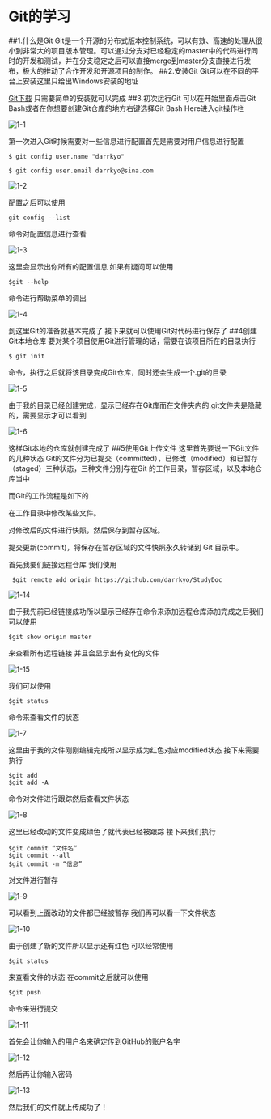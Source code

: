 # Git的学习
##1.什么是Git
   Git是一个开源的分布式版本控制系统，可以有效、高速的处理从很小到非常大的项目版本管理。可以通过分支对已经稳定的master中的代码进行同时的开发和测试，并在分支稳定之后可以直接merge到master分支直接进行发布，极大的推动了合作开发和开源项目的制作。
##2.安装Git
   Git可以在不同的平台上安装这里只给出Windows安装的地址

   [Git下载](http://code.google.com/p/msysgit)
   只需要简单的安装就可以完成
##3.初次运行Git
   可以在开始里面点击Git Bash或者在你想要创建Git仓库的地方右键选择Git Bash Here进入git操作栏

   ![1-1](./pics/1-1.png)

   第一次进入Git时候需要对一些信息进行配置首先是需要对用户信息进行配置

	$ git config user.name "darrkyo" 

	$ git config user.email darrkyo@sina.com

   ![1-2](./pics/1-2.png)

   配置之后可以使用

	git config --list
   命令对配置信息进行查看 

   ![1-3](./pics/1-3.png)

   这里会显示出你所有的配置信息
   如果有疑问可以使用
	
	$git --help
   命令进行帮助菜单的调出

   ![1-4](./pics/1-4.png)

   到这里Git的准备就基本完成了 接下来就可以使用Git对代码进行保存了
##4创建Git本地仓库
   要对某个项目使用Git进行管理的话，需要在该项目所在的目录执行

	$ git init
   命令，执行之后就将该目录变成Git仓库，同时还会生成一个.git的目录

   ![1-5](./pics/1-5.png)

   由于我的目录已经创建完成，显示已经存在Git库而在文件夹内的.git文件夹是隐藏的，需要显示才可以看到

   ![1-6](./pics/1-6.png)

   这样Git本地的仓库就创建完成了
##5使用Git上传文件
   这里首先要说一下Git文件的几种状态
   Git的文件分为‍‍已提交（committed），已修改（modified）和已暂存（staged）三种状态，三种文件分别存在Git 的工作目录，暂存区域，以及本地仓库当中
  
   而Git的工作流程是如下的
   
   在工作目录中修改某些文件。

   对修改后的文件进行快照，然后保存到暂存区域。

   提交更新(commit)，将保存在暂存区域的文件快照永久转储到 Git 目录中。

   首先我要们链接远程仓库 我们使用

	 $git remote add origin https://github.com/darrkyo/StudyDoc
   
 ![1-14](./pics/1-14.png)

   由于我先前已经链接成功所以显示已经存在命令来添加远程仓库添加完成之后我们可以使用
	
	$git show origin master
   来查看所有远程链接 并且会显示出有变化的文件

![1-15](./pics/1-15.png)

   我们可以使用
	
	$git status
   命令来查看文件的状态

   ![1-7](./pics/1-7.png)

   这里由于我的文件刚刚编辑完成所以显示成为红色对应modified状态
   接下来需要执行

	$git add
    $git add -A
   命令对文件进行跟踪然后查看文件状态

   ![1-8](./pics/1-8.png)

   这里已经改动的文件变成绿色了就代表已经被跟踪 接下来我们执行

	$git commit “文件名”
    $git commit --all
    $git commit -m “信息”
   对文件进行暂存

  ![1-9](./pics/1-9.png)

   可以看到上面改动的文件都已经被暂存 我们再可以看一下文件状态

   ![1-10](./pics/1-10.png)

   由于创建了新的文件所以显示还有红色 可以经常使用

	$git status
   来查看文件的状态
   在commit之后就可以使用

	$git push
   命令来进行提交

   ![1-11](./pics/1-11.png)

   首先会让你输入的用户名来确定传到GitHub的账户名字

   ![1-12](./pics/1-12.png)

   然后再让你输入密码

   ![1-13](./pics/1-13.png)

   然后我们的文件就上传成功了！